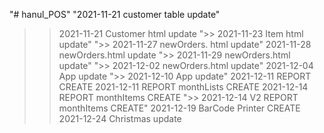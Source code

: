 "# hanul_POS" 
"2021-11-21 customer table update" 
>> 2021-11-21 Customer html update
">> 2021-11-23 Item html update" 
">> 2021-11-27 newOrders. html update" 
>> 2021-11-28 newOrders.html update
">> 2021-11-29 newOrders.html update" 
">> 2021-12-02 newOrders.html update" 
>> 2021-12-04 App update
">> 2021-12-10 App update" 
>> 2021-12-11 REPORT  CREATE
>> 2021-12-11 REPORT monthLists CREATE
>> 2021-12-14 REPORT monthItems CREATE
">> 2021-12-14 V2 REPORT monthItems CREATE" 
>> 2021-12-19 BarCode Printer CREATE
>> 2021-12-24 Christmas update
